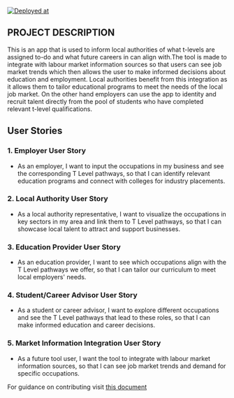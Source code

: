 [![Deployed at](https://img.shields.io/badge/Deployed%20at-Pathways-blue)]([https://your-deployment-url.com](https://pathways-front.netlify.app/))

## PROJECT DESCRIPTION

This is an app that is used to inform local authorities of what t-levels are assigned to-do and what future careers in can align with.The tool is made to integrate with labour market information sources so that users can see job market trends which then allows the user to make informed decisions about education and employment. Local authorities benefit from this integration as it allows them to tailor educational programs to meet the needs of the local job market. On the other hand employers can use the app to identity and recruit talent directly from the pool of students who have completed relevant t-level qualifications.

## User Stories
### 1. Employer User Story
- As an employer, I want to input the occupations in my business and see the corresponding T Level pathways, so that I can identify relevant education programs and connect with colleges for industry placements.

### 2. Local Authority User Story
- As a local authority representative, I want to visualize the occupations in key sectors in my area and link them to T Level pathways, so that I can showcase local talent to attract and support businesses.

### 3. Education Provider User Story
- As an education provider, I want to see which occupations align with the T Level pathways we offer, so that I can tailor our curriculum to meet local employers' needs.

### 4. Student/Career Advisor User Story
- As a student or career advisor, I want to explore different occupations and see the T Level pathways that lead to these roles, so that I can make informed education and career decisions.

### 5. Market Information Integration User Story
- As a future tool user, I want the tool to integrate with labour market information sources, so that I can see job market trends and demand for specific occupations.

For guidance on contributing visit [this document](./.github/CONTRIBUTING.md)

